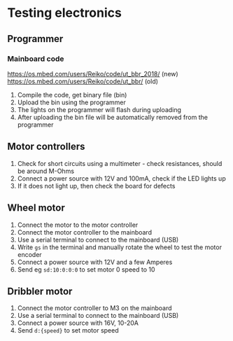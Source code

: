 # Testing electronics

## Programmer

### Mainboard code
https://os.mbed.com/users/Reiko/code/ut_bbr_2018/ (new)
https://os.mbed.com/users/Reiko/code/ut_bbr/ (old)


1. Compile the code, get binary file (bin)
2. Upload the bin using the programmer
3. The lights on the programmer will flash during uploading
4. After uploading the bin file will be automatically removed from the programmer

## Motor controllers

1. Check for short circuits using a multimeter - check resistances, should be around M-Ohms
2. Connect a power source with 12V and 100mA, check if the LED lights up
3. If it does not light up, then check the board for defects

## Wheel motor

1. Connect the motor to the motor controller
2. Connect the motor controller to the mainboard
3. Use a serial terminal to connect to the mainboard (USB)
4. Write `gs` in the terminal and manually rotate the wheel to test the motor encoder
5. Connect a power source with 12V and a few Amperes
6. Send eg `sd:10:0:0:0` to set motor 0 speed to 10

## Dribbler motor

1. Connect the motor controller to M3 on the mainboard
2. Use a serial terminal to connect to the mainboard (USB)
3. Connect a power source with 16V, 10-20A
4. Send `d:{speed}` to set motor speed
